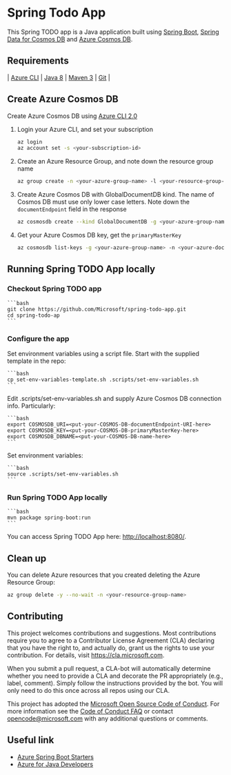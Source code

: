 # Spring Todo App

This Spring TODO app is a Java application
built using [Spring Boot](https://spring.io/projects/spring-boot), 
[Spring Data for 
Cosmos DB](https://docs.microsoft.com/en-us/java/azure/spring-framework/configure-spring-boot-starter-java-app-with-cosmos-db?view=azure-java-stable) and 
[Azure Cosmos DB](https://docs.microsoft.com/en-us/azure/cosmos-db/sql-api-introduction). 

## Requirements

| [Azure CLI](http://docs.microsoft.com/cli/azure/overview) | [Java 8](https://www.azul.com/downloads/azure-only/zulu) | [Maven 3](http://maven.apache.org/) | [Git](https://github.com/) |

## Create Azure Cosmos DB

Create Azure Cosmos DB 
using [Azure CLI 2.0](https://docs.microsoft.com/en-us/cli/azure/install-azure-cli?view=azure-cli-latest) 

1. Login your Azure CLI, and set your subscription 
    
    ```bash
    az login
    az account set -s <your-subscription-id>
    ```
1. Create an Azure Resource Group, and note down the resource group name

    ```bash
    az group create -n <your-azure-group-name> -l <your-resource-group-region>
    ```

1. Create Azure Cosmos DB with GlobalDocumentDB kind. 
The name of Cosmos DB must use only lower case letters. Note down the `documentEndpoint` field in the response

   ```bash
   az cosmosdb create --kind GlobalDocumentDB -g <your-azure-group-name> -n <your-azure-COSMOS-DB-name-in-lower-case-letters>
   ```
1. Get your Azure Cosmos DB key, get the `primaryMasterKey`

    ```bash
    az cosmosdb list-keys -g <your-azure-group-name> -n <your-azure-documentDB-name>
    ```

## Running Spring TODO App locally

### Checkout Spring TODO app
    
    ```bash
    git clone https://github.com/Microsoft/spring-todo-app.git
    cd spring-todo-ap
    ```  
    
### Configure the app

Set environment variables using a script file. Start with 
the supplied template in the repo: 

    ```bash
    cp set-env-variables-template.sh .scripts/set-env-variables.sh
    ```  
Edit .scripts/set-env-variables.sh and supply Azure 
Cosmos DB connection info. Particularly:

    ```bash
    export COSMOSDB_URI=<put-your-COSMOS-DB-documentEndpoint-URI-here>
    export COSMOSDB_KEY=<put-your-COSMOS-DB-primaryMasterKey-here>
    export COSMOSDB_DBNAME=<put-your-COSMOS-DB-name-here>
    ``` 
    
Set environment variables:

    ```bash
    source .scripts/set-env-variables.sh
    ```

### Run Spring TODO App locally

    ```bash
    mvn package spring-boot:run
    ```
You can access Spring TODO App here: [http://localhost:8080/](http://localhost:8080/).

## Clean up

You can delete Azure resources that you created deleting 
the Azure Resource Group:

```bash
az group delete -y --no-wait -n <your-resource-group-name>
```

## Contributing

This project welcomes contributions and suggestions.  Most contributions require you to agree to a
Contributor License Agreement (CLA) declaring that you have the right to, and actually do, grant us
the rights to use your contribution. For details, visit https://cla.microsoft.com.

When you submit a pull request, a CLA-bot will automatically determine whether you need to provide
a CLA and decorate the PR appropriately (e.g., label, comment). Simply follow the instructions
provided by the bot. You will only need to do this once across all repos using our CLA.

This project has adopted the [Microsoft Open Source Code of Conduct](https://opensource.microsoft.com/codeofconduct/).
For more information see the [Code of Conduct FAQ](https://opensource.microsoft.com/codeofconduct/faq/) or
contact [opencode@microsoft.com](mailto:opencode@microsoft.com) with any additional questions or comments.

## Useful link
- [Azure Spring Boot Starters](https://github.com/Microsoft/azure-spring-boot)
- [Azure for Java Developers](https://docs.microsoft.com/en-us/java/azure/)

